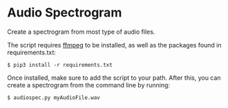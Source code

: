 # Audio Spectrogram

Create a spectrogram from most type of audio files.

The script requires [ffmpeg](https://ffmpeg.org/) to be installed, as well as the packages found in requirements.txt:

```shell
$ pip3 install -r requirements.txt
```

Once installed, make sure to add the script to your path. After this, you can create a spectrogram from the command line by running:

```shell
$ audiospec.py myAudioFile.wav
```
